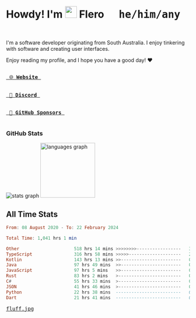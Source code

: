 # Howdy! I'm <img src="https://raw.githubusercontent.com/flerouwu/flerouwu/main/lil-cowboy.png?3" width="32" height="32" /> Flero <kbd>&nbsp; he/him/any &nbsp;</kbd>

I'm a software developer originating from South Australia. I enjoy tinkering with software and creating user interfaces.

Enjoy reading my profile, and I hope you have a good day! :heart:

<a href="https://flero.dev/">
    <kbd>
        <br>
        &nbsp;🌐 <strong>Website</strong>&nbsp;
        <br>
        <br>
    </kbd>
</a>

<a href="https://discord.com/users/1059375676769189938">
    <kbd>
        <br>
        &nbsp;💬 <strong>Discord</strong>&nbsp;
        <br>
        <br>
    </kbd>
</a>

<a href="https://github.com/sponsors/flerouwu">
    <kbd>
        <br>
        &nbsp;🩷 <strong>GitHub Sponsors</strong>&nbsp;
        <br>
        <br>
    </kbd>
</a>

### GitHub Stats
<!-- <p> allows it to be shown side-by-side -->
<div>
  <img src="https://github-readme-stats.vercel.app/api?hide_title=true&hide_rank=false&show_icons=true&include_all_commits=true&count_private=true&disable_animations=true&theme=github_dark&locale=en&hide_border=true&username=flerouwu" alt="stats graph"  />
  <img src="https://github-readme-stats.vercel.app/api/top-langs?locale=en&hide_title=false&langs_count=5&theme=github_dark&hide_border=true&username=flerouwu&layout=compact" alt="languages graph" height="150"  />
</div>

## All Time Stats

<!--START_SECTION:waka-->

```haskell
From: 08 August 2020 - To: 22 February 2024

Total Time: 1,041 hrs 1 min

Other                     518 hrs 14 mins >>>>>>>>-----------------   33.24 %
TypeScript                316 hrs 58 mins >>>>>--------------------   20.33 %
Kotlin                    143 hrs 13 mins >>-----------------------   09.19 %
Java                      97 hrs 49 mins  >>-----------------------   06.27 %
JavaScript                97 hrs 5 mins   >>-----------------------   06.23 %
Rust                      83 hrs 2 mins   >------------------------   05.33 %
C#                        55 hrs 33 mins  >------------------------   03.56 %
JSON                      41 hrs 46 mins  >------------------------   02.68 %
Python                    22 hrs 38 mins  -------------------------   01.45 %
Dart                      21 hrs 41 mins  -------------------------   01.39 %
```

<!--END_SECTION:waka-->

<a href="https://raw.githubusercontent.com/flerouwu/flerouwu/main/fluff.jpg">
  <kbd>fluff.jpg</kbd>
</a>
